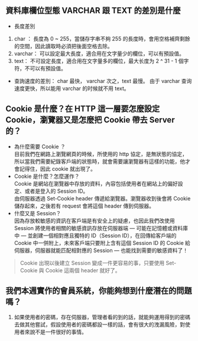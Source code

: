 ## 資料庫欄位型態 VARCHAR 跟 TEXT 的差別是什麼
- 長度差別  
1. char ： 長度為 0 ~ 255，當儲存字串不夠 255 的長度時，會用空格補齊剩餘的空間，因此讀取時必須把後面空格去除。  
2. varchar： 可以設定最大長度，適合用在文字量少的欄位，可以有預設值。  
3. text： 不可設定長度，適合用在文字量多的欄位，最大长度为 2 ^ 31 - 1 個字符，不可以有預設值。  
- 查詢速度的差別：
char 最快， varchar 次之，text 最慢。
由于 varchar 查询速度更快，所以能用 varchar 的时候就不用 text。


## Cookie 是什麼？在 HTTP 這一層要怎麼設定 Cookie，瀏覽器又是怎麼把 Cookie 帶去 Server 的？
- 為什麼需要 Cookie ？  
目前我們在網路上瀏覽網頁的時候，所使用的 http 協定，是無狀態的協定，所以當我們需要紀錄客戶端的狀態時，就會需要讓瀏覽器有這樣的功能，他才會記得住，因此 cookie 就出現了。  
- Cookie 是什麼？怎麼運作？  
Cookie 是網站在瀏覽器中存放的資料，內容包括使用者在網站上的偏好設定、或者是登入的 Session ID。  
由伺服器透過 Set-Cookie header 傳遞給瀏覽器。瀏覽器收到後會將 Cookie 儲存起來，之後若有 request 會將這個 header 傳到伺服器。
- 什麼又是 Session？  
因為存放較敏感的資訊在客戶端是有安全上的疑慮，也因此我們改使用 Session 將使用者相關的敏感資訊存放在伺服器端 — 可能在記憶體或資料庫中 — 並創建一個相對應且獨特的 ID（Session ID），在回傳給客戶端的 Cookie 中一併附上，未來客戶端只要附上含有這個 Session ID 的 Cookie 給伺服器，伺服器就能匹配相對應的 Session — 也能找到需要的敏感資料了！

>Cookie 出現以後建立 Session 變成一件更容易的事，只要使用 Set-Cookie 與 Cookie 這兩個 header 就好了。


## 我們本週實作的會員系統，你能夠想到什麼潛在的問題嗎？
1. 如果使用者的密碼，存在伺服器，管理者看的到的話，就能夠運用得到的密碼去做其他嘗試，假設使用者的密碼都設一樣的話，會有很大的洩漏風險，對使用者來說不是一件很好的事情。

